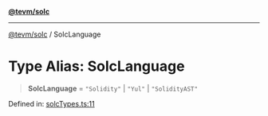 [**@tevm/solc**](../README.md)

***

[@tevm/solc](../globals.md) / SolcLanguage

# Type Alias: SolcLanguage

> **SolcLanguage** = `"Solidity"` \| `"Yul"` \| `"SolidityAST"`

Defined in: [solcTypes.ts:11](https://github.com/evmts/compiler/blob/main/packages/solc/src/solcTypes.ts#L11)
